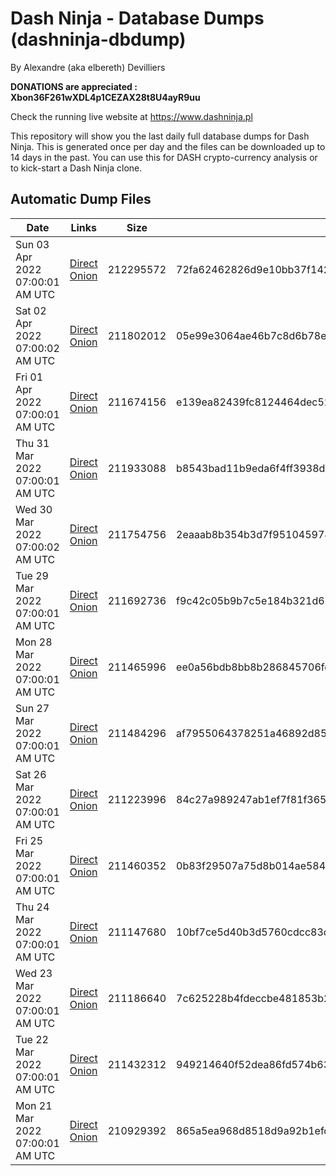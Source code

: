 # Dash Ninja - Database Dumps (dashninja-dbdump)
By Alexandre (aka elbereth) Devilliers

**DONATIONS are appreciated : Xbon36F261wXDL4p1CEZAX28t8U4ayR9uu**

Check the running live website at https://www.dashninja.pl

This repository will show you the last daily full database dumps for Dash Ninja. This is generated once per day and the files can be downloaded up to 14 days in the past.
You can use this for DASH crypto-currency analysis or to kick-start a Dash Ninja clone.


## Automatic Dump Files
| Date | Links | Size | SHA256 |
|--|--|--|--|
| Sun 03 Apr 2022 07:00:01 AM UTC | [Direct](https://oshi.at/KeZM) [Onion](http://5ety7tpkim5me6eszuwcje7bmy25pbtrjtue7zkqqgziljwqy3rrikqd.onion/KeZM) | 212295572 | 72fa62462826d9e10bb37f1429498406d9fd5e043f3eb09125b0552444d414aa | 
| Sat 02 Apr 2022 07:00:02 AM UTC | [Direct](https://oshi.at/auwC) [Onion](http://5ety7tpkim5me6eszuwcje7bmy25pbtrjtue7zkqqgziljwqy3rrikqd.onion/auwC) | 211802012 | 05e99e3064ae46b7c8d6b78ee7693883de53dc7bf3b269e24c06045978b1d8ea | 
| Fri 01 Apr 2022 07:00:01 AM UTC | [Direct](https://oshi.at/zQhy) [Onion](http://5ety7tpkim5me6eszuwcje7bmy25pbtrjtue7zkqqgziljwqy3rrikqd.onion/zQhy) | 211674156 | e139ea82439fc8124464dec5216a2f108f948b67d62e68242977802fe7a601a1 | 
| Thu 31 Mar 2022 07:00:01 AM UTC | [Direct](https://oshi.at/EoPC) [Onion](http://5ety7tpkim5me6eszuwcje7bmy25pbtrjtue7zkqqgziljwqy3rrikqd.onion/EoPC) | 211933088 | b8543bad11b9eda6f4ff3938db627f0ca4fb7d24c69d5068dbca396577f5f17b | 
| Wed 30 Mar 2022 07:00:02 AM UTC | [Direct](https://oshi.at/yDsj) [Onion](http://5ety7tpkim5me6eszuwcje7bmy25pbtrjtue7zkqqgziljwqy3rrikqd.onion/yDsj) | 211754756 | 2eaaab8b354b3d7f95104597800652927b3b51c6e9280563a454b43c5cc2dbb8 | 
| Tue 29 Mar 2022 07:00:01 AM UTC | [Direct](https://oshi.at/CXha) [Onion](http://5ety7tpkim5me6eszuwcje7bmy25pbtrjtue7zkqqgziljwqy3rrikqd.onion/CXha) | 211692736 | f9c42c05b9b7c5e184b321d67bafcb2c98135264e91838f03316c310446e615e | 
| Mon 28 Mar 2022 07:00:01 AM UTC | [Direct](https://oshi.at/hesK) [Onion](http://5ety7tpkim5me6eszuwcje7bmy25pbtrjtue7zkqqgziljwqy3rrikqd.onion/hesK) | 211465996 | ee0a56bdb8bb8b286845706fe04400093d8e987ad20e40d9093338841705e1d8 | 
| Sun 27 Mar 2022 07:00:01 AM UTC | [Direct](https://oshi.at/QvcZ) [Onion](http://5ety7tpkim5me6eszuwcje7bmy25pbtrjtue7zkqqgziljwqy3rrikqd.onion/QvcZ) | 211484296 | af7955064378251a46892d85dcab7b5709ceafa3f17291f2aa65a85b8001529e | 
| Sat 26 Mar 2022 07:00:01 AM UTC | [Direct](https://oshi.at/qznx) [Onion](http://5ety7tpkim5me6eszuwcje7bmy25pbtrjtue7zkqqgziljwqy3rrikqd.onion/qznx) | 211223996 | 84c27a989247ab1ef7f81f36504b46524eb318266ad6e50a7a0e010ebea16135 | 
| Fri 25 Mar 2022 07:00:01 AM UTC | [Direct](https://oshi.at/DysU) [Onion](http://5ety7tpkim5me6eszuwcje7bmy25pbtrjtue7zkqqgziljwqy3rrikqd.onion/DysU) | 211460352 | 0b83f29507a75d8b014ae5845ecddcc07047fb51a7d1141179128c15ebd72cf3 | 
| Thu 24 Mar 2022 07:00:01 AM UTC | [Direct](https://oshi.at/LHBF) [Onion](http://5ety7tpkim5me6eszuwcje7bmy25pbtrjtue7zkqqgziljwqy3rrikqd.onion/LHBF) | 211147680 | 10bf7ce5d40b3d5760cdcc83c94b6be4baa2bd372570b1ad7e20c49e76aac8c6 | 
| Wed 23 Mar 2022 07:00:01 AM UTC | [Direct](https://oshi.at/QWGj) [Onion](http://5ety7tpkim5me6eszuwcje7bmy25pbtrjtue7zkqqgziljwqy3rrikqd.onion/QWGj) | 211186640 | 7c625228b4fdeccbe481853b246d396d64b2a18068ed348db632972eeac35726 | 
| Tue 22 Mar 2022 07:00:01 AM UTC | [Direct](https://oshi.at/MiCp) [Onion](http://5ety7tpkim5me6eszuwcje7bmy25pbtrjtue7zkqqgziljwqy3rrikqd.onion/MiCp) | 211432312 | 949214640f52dea86fd574b6337d5d22e961d25f5a42bd69aa6ce817ea98f7e1 | 
| Mon 21 Mar 2022 07:00:01 AM UTC | [Direct](https://oshi.at/yhXx) [Onion](http://5ety7tpkim5me6eszuwcje7bmy25pbtrjtue7zkqqgziljwqy3rrikqd.onion/yhXx) | 210929392 | 865a5ea968d8518d9a92b1efdd32e97d39ce7593af01d5d5d46f092cbf1d28ac | 
